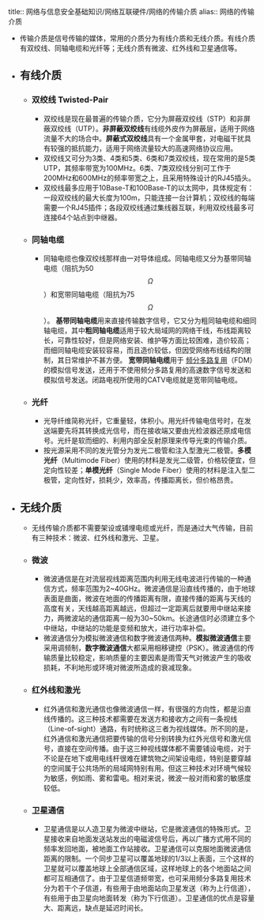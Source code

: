 title:: 网络与信息安全基础知识/网络互联硬件/网络的传输介质
alias:: 网络的传输介质

- 传输介质是信号传输的媒体，常用的介质分为有线介质和无线介质。有线介质有双绞线、同轴电缆和光纤等；无线介质有微波、红外线和卫星通信等。
- ## 有线介质
	- ### 双绞线 Twisted-Pair
		- 双绞线是现在最普遍的传输介质，它分为屏蔽双绞线（STP）和非屏蔽双绞线（UTP）。**非屏蔽双绞线**有线缆外皮作为屏蔽层，适用于网络流量不大的场合中。**屏蔽式双绞线**具有一个金属甲套，对电磁干扰具有较强的抵抗能力，适用于网络流量较大的高速网络协议应用。
		- 双绞线又可分为3类、4类和5类、6类和7类双绞线，现在常用的是5类UTP，其频率带宽为100MHz。6类、7类双绞线分别可工作于200MHz和600MHz的频率带宽之上，且采用特殊设计的RJ45插头。
		- 双绞线最多应用于10Base-T和100Base-T的以太网中，具体规定有：一段双绞线的最大长度为100m，只能连接一台计算机；双绞线的每端需要一个RJ45插件；各段双绞线通过集线器互联，利用双绞线最多可连接64个站点到中继器。
	- ### 同轴电缆
		- 同轴电缆也像双绞线那样由一对导体组成。同轴电缆又分为基带同轴电缆（阻抗为50 $$\Omega$$ ）和宽带同轴电缆（阻抗为75 $$\Omega$$）。
		  **基带同轴电缆**用来直接传输数字信号，它又分为粗同轴电缆和细同轴电缆，其中**粗同轴电缆**适用于较大局域网的网络干线，布线距离较长，可靠性较好，但是网络安装、维护等方面比较困难，造价较高；而细同轴电缆安装较容易，而且造价较低，但因受网络布线结构的限制，其日常维护不甚方便。
		  **宽带同轴电缆**用于 <u>频分多路复用</u>（FDM）的模拟信号发送，还用于不使用频分多路复用的高速数字信号发送和模拟信号发送。闭路电视所使用的CATV电缆就是宽带同轴电缆。
	- ### 光纤
		- 光导纤维简称光纤，它重量轻，体积小。用光纤传输电信号时，在发送端要先将其转换成光信号，而在接收端又要由光检波器还原成电信号。光纤是软而细的、利用内部全反射原理来传导光束的传输介质。
		- 按光源采用不同的发光管分为发光二极管和注入型激光二极管。**多模光纤**（Multimode Fiber）使用的材料是发光二级管，价格较便宜，但定向性较差；**单模光纤**（Single Mode Fiber）使用的材料是注入型二极管，定向性好，损耗少，效率高，传播距离长，但价格昂贵。
- ## 无线介质
	- 无线传输介质都不需要架设或铺埋电缆或光纤，而是通过大气传输，目前有三种技术：微波、红外线和激光、卫星。
	- ### 微波
		- 微波通信是在对流层视线距离范围内利用无线电波进行传输的一种通信方式，频率范围为2\~40GHz。微波通信是沿直线传播的，由于地球表面是曲面，微波在地面的传播距离有限，直接传播的距离与天线的高度有关，天线越高距离越远，但超过一定距离后就要用中继站来接力，两微波站的通信距离一般为30\~50km。长途通信时必须建立多个中继站，中继站的功能是变频和放大，进行功率补偿。
		- 微波通信分为模拟微波通信和数字微波通信两种。**模拟微波通信**主要采用调频制，**数字微波通信**大都采用相移键控（PSK）。微波通信的传输质量比较稳定，影响质量的主要因素是雨雪天气对微波产生的吸收损耗，不利地形或环境对微波所造成的衰减现象。
	- ### 红外线和激光
		- 红外通信和激光通信也像微波通信一样，有很强的方向性，都是沿直线传播的。这三种技术都需要在发送方和接收方之间有一条视线（Line-of-sight）通路，有时统称这三者为视线媒体。所不同的是，红外通信和激光通信把要传输的信号分别转换为红外光信号和激光信号，直接在空间传播。由于这三种视线媒体都不需要铺设电缆，对于不论是在地下或用电线杆很难在建筑物之间架设电缆，特别是要穿越的空间属于公共场所的局域网特别有用。但这三种技术对环境气候较为敏感，例如雨、雾和雷电。相对来说，微波一般对雨和雾的敏感度较低。
	- ### 卫星通信
		- 卫星通信是以人造卫星为微波中继站，它是微波通信的特殊形式。卫星接收来自地面发送站发出的电磁波信号后，再以广播方式用不同的频率发回地面，被地面工作站接收。卫星通信可以克服地面微波通信距离的限制。一个同步卫星可以覆盖地球的1/3以上表面，三个这样的卫星就可以覆盖地球上全部通信区域，这样地球上的各个地面站之间都可互相通信了。由于卫星信道频带宽，也可采用频分多路复用技术分为若干个子信道，有些用于由地面站向卫星发送（称为上行信道），有些用于由卫星向地面转发（称为下行信道）。卫星通信的优点是容量大、距离远，缺点是延迟时间长。